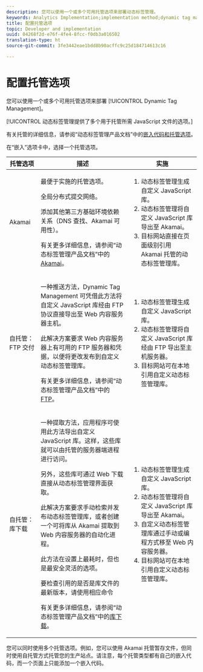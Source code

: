 ```yaml
---
description: 您可以使用一个或多个可用托管选项来部署动态标签管理。
keywords: Analytics Implementation;implementation method;dynamic tag management;dtm;hosting;hosting options;akamai;self hosting;self-hosting;ftp delivery;ftp hosting;library download
title: 配置托管选项
topic: Developer and implementation
uuid: 04268f2d-e76f-4fe4-8fcc-f0db3a016502
translation-type: ht
source-git-commit: 3fe3442eae1bdd8b90acffc9c25d184714613c16

---
```



# 配置托管选项

您可以使用一个或多个可用托管选项来部署 [!UICONTROL Dynamic Tag Management]。

[!UICONTROL 动态标签管理提供了多个用于托管所需 JavaScript 文件的选项。]

有关托管的详细信息，请参阅“动态标签管理产品文档”中的[嵌入代码和托管选项](https://docs.adobe.com/content/help/zh-Hans/dtm/using/client-side/client-side-information.html)。

在“嵌入”选项卡中，选择一个托管选项。

<table id="table_229298207DB64838B6F2477DFFAE073F"> 
 <thead> 
  <tr> 
   <th colname="col1" class="entry"> 托管选项 </th> 
   <th colname="col2" class="entry"> 描述 </th> 
   <th colname="col3" class="entry"> 实施 </th> 
  </tr> 
 </thead>
 <tbody> 
  <tr> 
   <td colname="col1"> <p>Akamai </p> </td> 
   <td colname="col2"> <p> 最便于实施的托管选项。 </p> <p>全局分布式提交网络。 </p> <p>添加其他第三方基础环境依赖关系（DNS 查找、Akamai 可用性）。 </p> <p>有关更多详细信息，请参阅“动态标签管理产品文档”中的 <a href="https://docs.adobe.com/content/help/zh-Hans/dtm/using/client-side/deployment.html#concept_722B01555D0441ACBB052BC34DC5B67D">Akamai</a>。 </p> </td> 
   <td colname="col3"> 
    <ol id="ol_EF148EF091A645B3962B084963B3C0B0"> 
     <li id="li_7ECE0C331EEE4907A563D581DF1DFEFE">动态标签管理生成自定义 JavaScript 库。 </li> 
     <li id="li_8E2C858290EF4665B2F45ACAFA121CB3">动态标签管理将自定义 JavaScript 库导出至 Akamai。 </li> 
     <li id="li_CE88B10B6E844A56BBB8C575A9363BA9">目标网站直接在页面级别引用 Akamai 托管的动态标签管理库。 </li> 
    </ol> </td> 
  </tr> 
  <tr> 
   <td colname="col1"> 自托管：FTP 交付 </td> 
   <td colname="col2"> <p>一种<span class="term">推送</span>方法，Dynamic Tag Management 可凭借此方法将自定义 JavaScript 库经由 FTP 协议直接导出至 Web 内容服务器主机。 </p> <p>此解决方案要求 Web 内容服务器上有可用的 FTP 服务器和凭据，以便将更改发布到自定义动态标签管理库。 </p> <p>有关更多详细信息，请参阅“动态标签管理产品文档”中的 <a href="https://docs.adobe.com/help/zh-Hans/dtm/using/client-side/deployment.html#task_A7B37CB2C89941A4A4D1F9AF06FC493D">FTP</a>。 </p> </td> 
   <td colname="col3"> 
    <ol id="ol_60348F9C991D4F2B9457006B0F98C834"> 
     <li id="li_24A141C3C7074BF9897C022A22CAE78C">动态标签管理生成自定义 JavaScript 库。 </li> 
     <li id="li_E1E0843060F7447E853EA416A0B033BE">动态标签管理将自定义 JavaScript 库经由 FTP 导出至主机服务器。 </li> 
     <li id="li_EAF5D2ABD03B4911A0CFA464AD8791CE">目标网站可在本地引用自定义动态标签管理库。 </li> 
    </ol> </td> 
  </tr> 
  <tr> 
   <td colname="col1"> 自托管：库下载 </td> 
   <td colname="col2"> <p>一种<span class="term">提取</span>方法，应用程序可使用此方法导出自定义 JavaScript 库。<!-- to Amazon S3-->这样，这些库就可以由托管的服务器端进程进行访问。 </p> <p>另外，这些库可通过 Web 下载直接从动态标签管理界面获取。 </p> <p>此解决方案要求手动检索并发布动态标签管理库，或者创建一个可将库从 Akamai 提取到 Web 内容服务器的自动化进程。 </p> <p>此方法在设置上最耗时，但也是最安全灵活的选项。 </p> <p>要检查引用的是否是库文件的最新版本，请使用相应命令 </p> <p>有关更多详细信息，请参阅“动态标签管理产品文档”中的<a href="https://docs.adobe.com/content/help/zh-Hans/dtm/using/client-side/deployment.html#task_B7A42F3B1D3E4B71B0BADD17C181F22A">库下载</a>。 </p> </td> 
   <td colname="col3"> 
    <ol id="ol_F40B721306FE473496BD657262DFD585"> 
     <li id="li_4EA4D6B555CE4E9CA476C7550C18C061">动态标签管理生成自定义 JavaScript 库。 </li> 
     <li id="li_BA40EBD7AD1546F29D8A209034D06477">动态标签管理将自定义 JavaScript 库导出至 Akamai。 </li> 
     <li id="li_E107E69E386A40F3B067F9991C2979AF">自定义动态标签管理库通过手动或编程方式移至 Web 内容服务器。 </li> 
     <li id="li_0809038453B544168A20CE09D7E5AC59">目标网站可在本地引用自定义动态标签管理库。 </li> 
    </ol> </td> 
  </tr> 
 </tbody> 
</table>

您可以同时使用多个托管选项。例如，您可以使用 Akamai 托管暂存文件，但同时使用自托管方式托管您的生产站点。请注意，每个托管类型都有自己的嵌入代码，而一个页面上只能添加一个嵌入代码。
